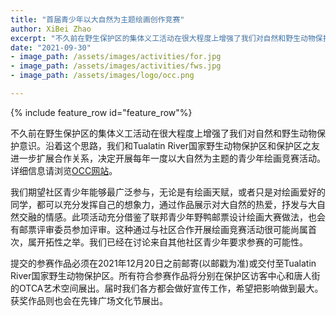 ```yaml
---
title: "首届青少年以大自然为主题绘画创作竞赛"
author: XiBei Zhao
excerpt: "不久前在野生保护区的集体义工活动在很大程度上增强了我们对自然和野生动物保护意识。沿着这个思路，我们和Tualatin River国家野生动物保护区和保护区之友进一步扩展合作关系，决定开展每年一度以大自然为主题的青少年绘画竞赛活动。"
date: "2021-09-30"
- image_path: /assets/images/activities/for.jpg
- image_path: /assets/images/activities/fws.jpg
- image_path: /assets/images/logo/occ.png

---
```


{% include feature_row id="feature_row"%}

不久前在野生保护区的集体义工活动在很大程度上增强了我们对自然和野生动物保护意识。沿着这个思路，我们和Tualatin River国家野生动物保护区和保护区之友进一步扩展合作关系，决定开展每年一度以大自然为主题的青少年绘画竞赛活动。详细信息请浏览[OCC网站](https://pdxchinese.org/artcontest/)。

我们期望社区青少年能够最广泛参与，无论是有绘画天赋，或者只是对绘画爱好的同学，都可以充分发挥自己的想象力，通过作品展示对大自然的热爱，抒发与大自然交融的情感。此项活动充分借鉴了联邦青少年野鸭邮票设计绘画大赛做法，也会有邮票评审委员参加评审。这种通过与社区合作开展绘画竞赛活动很可能尚属首次，属开拓性之举。我们已经在讨论来自其他社区青少年要求参赛的可能性。

提交的参赛作品必须在2021年12月20日之前邮寄(以邮戳为准)或交付至Tualatin River国家野生动物保护区。所有符合参赛作品将分别在保护区访客中心和唐人街的OTCA艺术空间展出。届时我们各方都会做好宣传工作，希望把影响做到最大。获奖作品则也会在先锋广场文化节展出。
